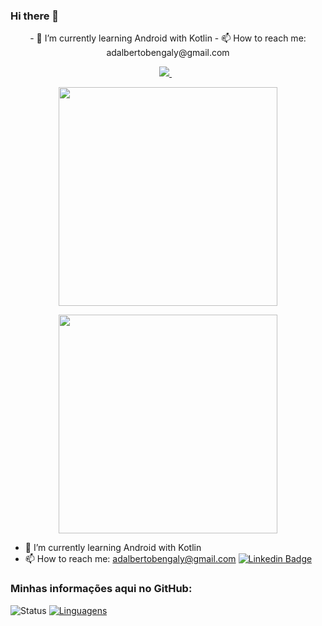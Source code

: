 ### Hi there 👋
<p align='center'> 
  - 🌱 I’m currently learning Android with Kotlin
  - 📫 How to reach me: adalbertobengaly@gmail.com
</p>

<p align='center'> 
  <a href="https://www.linkedin.com/in/adalbertomidon/">
    <img src="https://img.shields.io/badge/linkedin-%230077B5.svg?&style=for-the-badge&logo=linkedin&logoColor=white" />
  </a>&nbsp;&nbsp;
</p>

<p align='center'>
  <a href="#"><img src="https://github-readme-stats.vercel.app/api?username=adalbertobengaly&show_icons=true&count_private=true&theme=dark" width="350"></a>
</p>

<p align='center'> 
  <a href="#"><img src="https://github-readme-stats.vercel.app/api/top-langs/?username=adalbertobengaly&theme=dark&layout=compact" width="350"></a>
</p>

- 🌱 I’m currently learning Android with Kotlin
- 📫 How to reach me: adalbertobengaly@gmail.com    [![Linkedin Badge](https://img.shields.io/badge/-LinkedIn-blue?style=flat-square&logo=Linkedin&logoColor=white&link=https://www.linkedin.com/in/adalbertomidon/)](https://www.linkedin.com/in/adalbertomidon/)

### Minhas informações aqui no GitHub:

![Status](https://github-readme-stats.vercel.app/api?username=adalbertobengaly) [![Linguagens](https://github-readme-stats.vercel.app/api/top-langs/?username=adalbertobengaly&layout=compact)](https://github.com/adalbertobengaly)


